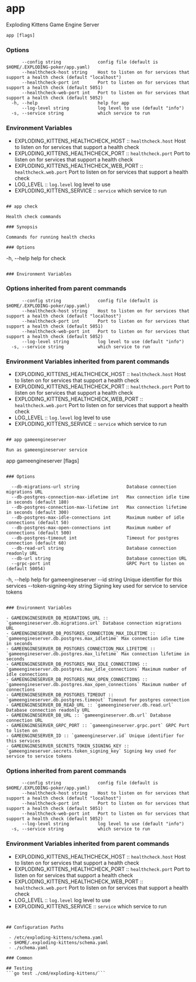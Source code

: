 # app

Exploding Kittens Game Engine Server

```
app [flags]
```

### Options

```
      --config string              config file (default is $HOME/.EXPLODING-poker/app.yaml)
      --healthcheck-host string    Host to listen on for services that support a health check (default "localhost")
      --healthcheck-port int       Port to listen on for services that support a health check (default 5051)
      --healthcheck-web-port int   Port to listen on for services that support a health check (default 5052)
  -h, --help                       help for app
      --log-level string           log level to use (default "info")
  -s, --service string             which service to run
```

### Environment Variables

- EXPLODING_KITTENS_HEALTHCHECK_HOST :: `healthcheck.host` Host to listen on for services that support a health check
- EXPLODING_KITTENS_HEALTHCHECK_PORT :: `healthcheck.port` Port to listen on for services that support a health check
- EXPLODING_KITTENS_HEALTHCHECK_WEB_PORT :: `healthcheck.web.port` Port to listen on for services that support a health check
- LOG_LEVEL :: `log.level` log level to use
- EXPLODING_KITTENS_SERVICE :: `service` which service to run
```

## app check

Health check commands

### Synopsis

Commands for running health checks

### Options

```
  -h, --help   help for check
```

### Environment Variables

```

### Options inherited from parent commands

```
      --config string              config file (default is $HOME/.EXPLODING-poker/app.yaml)
      --healthcheck-host string    Host to listen on for services that support a health check (default "localhost")
      --healthcheck-port int       Port to listen on for services that support a health check (default 5051)
      --healthcheck-web-port int   Port to listen on for services that support a health check (default 5052)
      --log-level string           log level to use (default "info")
  -s, --service string             which service to run
```

### Environment Variables inherited from parent commands

- EXPLODING_KITTENS_HEALTHCHECK_HOST :: `healthcheck.host` Host to listen on for services that support a health check
- EXPLODING_KITTENS_HEALTHCHECK_PORT :: `healthcheck.port` Port to listen on for services that support a health check
- EXPLODING_KITTENS_HEALTHCHECK_WEB_PORT :: `healthcheck.web.port` Port to listen on for services that support a health check
- LOG_LEVEL :: `log.level` log level to use
- EXPLODING_KITTENS_SERVICE :: `service` which service to run
```

## app gameengineserver

Run as gameengineserver service

```
app gameengineserver [flags]
```

### Options

```
      --db-migrations-url string                  Database connection migrations URL
      --db-postgres-connection-max-idletime int   Max connection idle time in seconds (default 180)
      --db-postgres-connection-max-lifetime int   Max connection lifetime in seconds (default 300)
      --db-postgres-max-idle-connections int      Maximum number of idle connections (default 50)
      --db-postgres-max-open-connections int      Maximum number of connections (default 500)
      --db-postgres-timeout int                   Timeout for postgres connection (default 60)
      --db-read-url string                        Database connection readonly URL
      --db-url string                             Database connection URL
      --grpc-port int                             GRPC Port to listen on (default 50054)
  -h, --help                                      help for gameengineserver
      --id string                                 Unique identifier for this services
      --token-signing-key string                  Signing key used for service to service tokens
```

### Environment Variables

- GAMEENGINESERVER_DB_MIGRATIONS_URL :: `gameengineserver.db.migrations.url` Database connection migrations URL
- GAMEENGINESERVER_DB_POSTGRES_CONNECTION_MAX_IDLETIME :: `gameengineserver.db.postgres.max_idletime` Max connection idle time in seconds
- GAMEENGINESERVER_DB_POSTGRES_CONNECTION_MAX_LIFETIME :: `gameengineserver.db.postgres.max_lifetime` Max connection lifetime in seconds
- GAMEENGINESERVER_DB_POSTGRES_MAX_IDLE_CONNECTIONS :: `gameengineserver.db.postgres.max_idle_connections` Maximum number of idle connections
- GAMEENGINESERVER_DB_POSTGRES_MAX_OPEN_CONNECTIONS :: `gameengineserver.db.postgres.max_open_connections` Maximum number of connections
- GAMEENGINESERVER_DB_POSTGRES_TIMEOUT :: `gameengineserver.db.postgres.timeout` Timeout for postgres connection
- GAMEENGINESERVER_DB_READ_URL :: `gameengineserver.db.read.url` Database connection readonly URL
- GAMEENGINESERVER_DB_URL :: `gameengineserver.db.url` Database connection URL
- GAMEENGINESERVER_GRPC_PORT :: `gameengineserver.grpc.port` GRPC Port to listen on
- GAMEENGINESERVER_ID :: `gameengineserver.id` Unique identifier for this services
- GAMEENGINESERVER_SECRETS_TOKEN_SIGNING_KEY :: `gameengineserver.secrets.token_signing_key` Signing key used for service to service tokens
```

### Options inherited from parent commands

```
      --config string              config file (default is $HOME/.EXPLODING-poker/app.yaml)
      --healthcheck-host string    Host to listen on for services that support a health check (default "localhost")
      --healthcheck-port int       Port to listen on for services that support a health check (default 5051)
      --healthcheck-web-port int   Port to listen on for services that support a health check (default 5052)
      --log-level string           log level to use (default "info")
  -s, --service string             which service to run
```

### Environment Variables inherited from parent commands

- EXPLODING_KITTENS_HEALTHCHECK_HOST :: `healthcheck.host` Host to listen on for services that support a health check
- EXPLODING_KITTENS_HEALTHCHECK_PORT :: `healthcheck.port` Port to listen on for services that support a health check
- EXPLODING_KITTENS_HEALTHCHECK_WEB_PORT :: `healthcheck.web.port` Port to listen on for services that support a health check
- LOG_LEVEL :: `log.level` log level to use
- EXPLODING_KITTENS_SERVICE :: `service` which service to run
```


## Configuration Paths

 - /etc/exploding-kittens/schema.yaml
 - $HOME/.exploding-kittens/schema.yaml
 - ./schema.yaml

### Common

## Testing
```go test ./cmd/exploding-kittens/```
